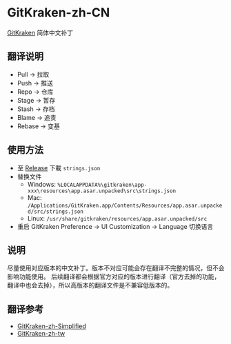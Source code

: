 # GitKraken-zh-CN

[GitKraken](https://www.gitkraken.com/) 简体中文补丁

## 翻译说明
- Pull -> 拉取
- Push -> 推送
- Repo -> 仓库
- Stage -> 暂存
- Stash -> 存档
- Blame -> 追责
- Rebase -> 变基

## 使用方法
- 至 [Release](https://github.com/ZhanPhty/GitKraken-zh-CN/releases) 下載 `strings.json`
- 替换文件
  - Windows: `%LOCALAPPDATA%\gitkraken\app-xxx\resources\app.asar.unpacked\src\strings.json`
  - Mac: `/Applications/GitKraken.app/Contents/Resources/app.asar.unpacked/src/strings.json`
  - Linux: `/usr/share/gitkraken/resources/app.asar.unpacked/src`
- 重启 GitKraken Preference -> UI Customization -> Language 切换语言

## 说明
尽量使用对应版本的中文补丁。版本不对应可能会存在翻译不完整的情况，但不会影响功能使用。
后续翻译都会根据官方对应的版本进行翻译（官方去掉的功能，翻译中也会去掉），所以高版本的翻译文件是不兼容低版本的。

## 翻译参考
- [GitKraken-zh-Simplified](https://github.com/qisumi/GitKraken-zh-Simplified)
- [GitKraken-zh-tw](https://github.com/rogeraabbccdd/GitKraken-zh-tw)

